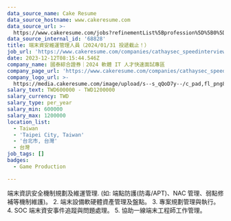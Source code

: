 ```yaml
---
data_source_name: Cake Resume
data_source_hostname: www.cakeresume.com
data_source_url: >-
  https://www.cakeresume.com/jobs?refinementList%5Bprofession%5D%5B0%5D=game-production&range%5Bsalary_range%5D%5Bmin%5D=100000
data_source_internal_id: '68828'
title: 端末資安維運管理人員（2024/01/31 投遞截止！）
job_url: 'https://www.cakeresume.com/companies/cathaysec_speedinterview_2024/jobs/83f6c8'
date: 2023-12-12T08:15:44.546Z
company_name: 國泰綜合證券｜2024 軟體 IT 人才快速面試專區
company_page_url: 'https://www.cakeresume.com/companies/cathaysec_speedinterview_2024'
company_logo_url: >-
  https://media.cakeresume.com/image/upload/s--s_qQoD7y--/c_pad,fl_png8,h_200,w_200/v1701313179/ugjvw0ludon1q1s5yvpw.png
salary_text: TWD600000 - TWD1200000
salary_currency: TWD
salary_type: per_year
salary_min: 600000
salary_max: 1200000
location_list:
  - Taiwan
  - 'Taipei City, Taiwan'
  - '台北市, 台灣'
  - 台灣
job_tags: []
badges:
  - Game Production

---
```


端末資訊安全機制規劃及維運管理. (如: 端點防護(防毒/APT)、NAC 管理、弱點修補等機制維護)。 2. 端末設備軟硬體資產管理及盤點。 3. 專案規劃管理與執行。 4. SOC 端末資安事件追蹤與問題處理。 5. 協助一線端末工程師工作管理。